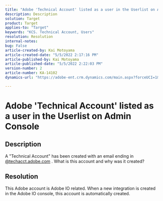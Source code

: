 ```yaml
---
title: "Adobe 'Technical Account' listed as a user in the Userlist on Admin Console"
description: Description
solution: Target
product: Target
applies-to: "Target"
keywords: "KCS. Technical Account, Users"
resolution: Resolution
internal-notes: 
bug: False
article-created-by: Kai Motoyama
article-created-date: "5/5/2022 2:17:16 PM"
article-published-by: Kai Motoyama
article-published-date: "5/5/2022 2:22:03 PM"
version-number: 2
article-number: KA-14102
dynamics-url: "https://adobe-ent.crm.dynamics.com/main.aspx?forceUCI=1&pagetype=entityrecord&etn=knowledgearticle&id=37e67b0e-7ecc-ec11-a7b5-6045bd00d995"

---
```

# Adobe 'Technical Account' listed as a user in the Userlist on Admin Console

## Description


A "Technical Account" has been created with an email ending in [@techacct.adobe.com](http://techacct.adobe.com) . What is this account and why was it created?


## Resolution


This Adobe account is Adobe IO related. When a new integration is created in the Adobe IO console, this account is automatically created.
